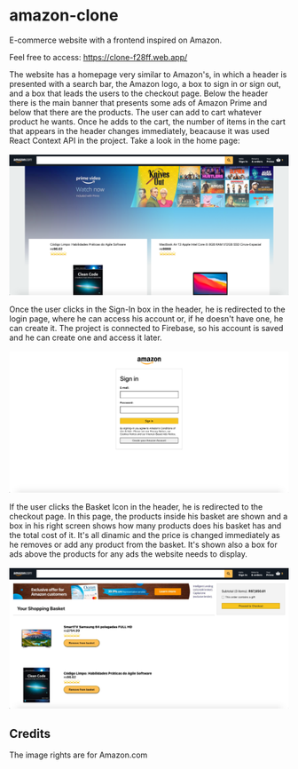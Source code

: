 # amazon-clone

E-commerce website with a frontend inspired on Amazon.

Feel free to access: https://clone-f28ff.web.app/

The website has a homepage very similar to Amazon's, in which a header is presented with a search bar, the Amazon logo, a box to sign in or sign out, and a box that leads the users to the checkout page. Below the header there is the main banner that presents some ads of Amazon Prime and below that there are the products. The user can add to cart whatever product he wants. Once he adds to the cart, the number of items in the cart that appears in the header changes immediately, beacause it was used React Context API in the project. Take a look in the home page:
<br />
<br />
<img src="src/assets/home-page.png" />

Once the user clicks in the Sign-In box in the header, he is redirected to the login page, where he can access his account or, if he doesn't have one, he can create it. The project is connected to Firebase, so his account is saved and he can create one and access it later.
<br />
<br />
<img src="src/assets/login-page.png" />

If the user clicks the Basket Icon in the header, he is redirected to the checkout page. In this page, the products inside his basket are shown and a box in his right screen shows how many products does his basket has and the total cost of it. It's all dinamic and the price is changed immediately as he removes or add any product from the basket. It's shown also a box for ads above the products for any ads the website needs to display.
<br />
<br />
<img src="src/assets/checkout-page.png" />


## Credits

The image rights are for Amazon.com
